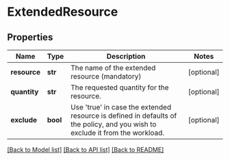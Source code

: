 # ExtendedResource

## Properties
Name | Type | Description | Notes
------------ | ------------- | ------------- | -------------
**resource** | **str** | The name of the extended resource (mandatory) | [optional] 
**quantity** | **str** | The requested quantity for the resource. | [optional] 
**exclude** | **bool** | Use &#x27;true&#x27; in case the extended resource is defined in defaults of the policy, and you wish to exclude it from the workload. | [optional] 

[[Back to Model list]](../README.md#documentation-for-models) [[Back to API list]](../README.md#documentation-for-api-endpoints) [[Back to README]](../README.md)

